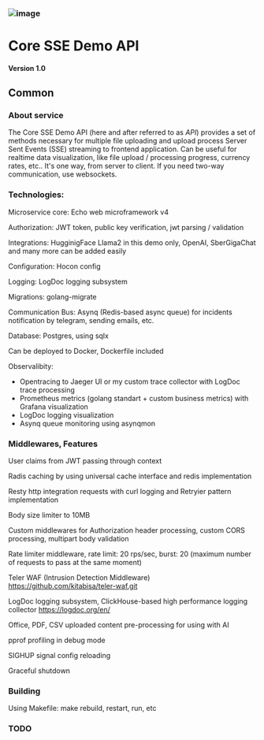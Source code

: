 ### ![image](https://github.com/SandQuattro/sse-streaming/assets/31468131/efcc4f2f-2c41-462c-8b79-7afdb5ccc840)

# Core SSE Demo API
#### Version 1.0

## Common

### About service
The Core SSE Demo API (here and after referred to as *API*) provides a set of methods necessary for multiple file uploading and
upload process Server Sent Events (SSE) streaming to frontend application. Can be useful for realtime data visualization, like file upload / processing progress, currency rates, etc.. It's one way, from server to client. If you need two-way communication, use websockets.

### Technologies:

Microservice core: Echo web microframework v4

Authorization: JWT token, public key verification, jwt parsing / validation

Integrations: HugginigFace Llama2 in this demo only, OpenAI, SberGigaChat and many more can be added easily

Configuration: Hocon config

Logging: LogDoc logging subsystem

Migrations: golang-migrate

Communication Bus: Asynq (Redis-based async queue) for incidents notification by telegram, sending emails, etc. 

Database: Postgres, using sqlx

Can be deployed to Docker, Dockerfile included

Observalibity: 

- Opentracing to Jaeger UI or my custom trace collector with LogDoc trace processing
- Prometheus metrics (golang standart + custom business metrics) with Grafana visualization
- LogDoc logging visualization
- Asynq queue monitoring using asynqmon

### Middlewares, Features

User claims from JWT passing through context

Radis caching by using universal cache interface and redis implementation

Resty http integration requests with curl logging and Retryier pattern implementation

Body size limiter to 10MB

Custom middlewares for Authorization header processing, custom CORS processing, multipart body validation

Rate limiter middleware, rate limit: 20 rps/sec, burst: 20 (maximum number of requests to pass at the same moment)

Teler WAF (Intrusion Detection Middleware) https://github.com/kitabisa/teler-waf.git

LogDoc logging subsystem, ClickHouse-based high performance logging collector https://logdoc.org/en/

Office, PDF, CSV uploaded content pre-processing for using with AI

pprof profiling in debug mode

SIGHUP signal config reloading

Graceful shutdown

### Building

Using Makefile:  make rebuild, restart, run, etc

### TODO

